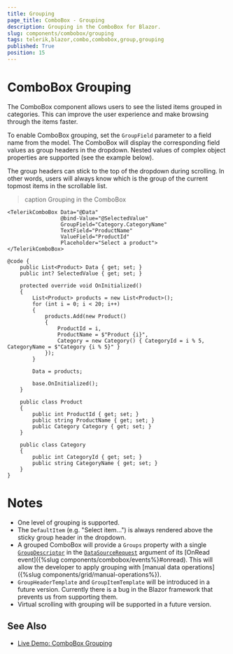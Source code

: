 ```yaml
---
title: Grouping
page_title: ComboBox - Grouping
description: Grouping in the ComboBox for Blazor.
slug: components/combobox/grouping
tags: telerik,blazor,combo,combobox,group,grouping
published: True
position: 15
---
```


# ComboBox Grouping

The ComboBox component allows users to see the listed items grouped in categories. This can improve the user experience and make browsing through the items faster.

To enable ComboBox grouping, set the `GroupField` parameter to a field name from the model. The ComboBox will display the corresponding field values as group headers in the dropdown. Nested values of complex object properties are supported (see the example below).

The group headers can stick to the top of the dropdown during scrolling. In other words, users will always know which is the group of the current topmost items in the scrollable list.

>caption Grouping in the ComboBox

````CSHTML
<TelerikComboBox Data="@Data"
                 @bind-Value="@SelectedValue"
                 GroupField="Category.CategoryName"
                 TextField="ProductName"
                 ValueField="ProductId"
                 Placeholder="Select a product">
</TelerikComboBox>

@code {
    public List<Product> Data { get; set; }
    public int? SelectedValue { get; set; }

    protected override void OnInitialized()
    {
        List<Product> products = new List<Product>();
        for (int i = 0; i < 20; i++)
        {
            products.Add(new Product()
            {
                ProductId = i,
                ProductName = $"Product {i}",
                Category = new Category() { CategoryId = i % 5, CategoryName = $"Category {i % 5}" }
            });
        }

        Data = products;

        base.OnInitialized();
    }

    public class Product
    {
        public int ProductId { get; set; }
        public string ProductName { get; set; }
        public Category Category { get; set; }
    }

    public class Category
    {
        public int CategoryId { get; set; }
        public string CategoryName { get; set; }
    }
}
````

# Notes

* One level of grouping is supported.
* The `DefaultItem` (e.g. "Select item...") is always rendered above the sticky group header in the dropdown.
* A grouped ComboBox will provide a `Groups` property with a single [`GroupDescriptor`](https://docs.telerik.com/blazor-ui/api/Telerik.DataSource.GroupDescriptor) in the [`DataSourceRequest`](https://docs.telerik.com/blazor-ui/api/Telerik.DataSource.DataSourceRequest) argument of its [OnRead event]({%slug components/combobox/events%}#onread). This will allow the developer to apply grouping with [manual data operations]({%slug components/grid/manual-operations%}).
* `GroupHeaderTemplate` and `GroupItemTemplate` will be introduced in a future version. Currently there is a bug in the Blazor framework that prevents us from supporting them.
* Virtual scrolling with grouping will be supported in a future version.

## See Also

  * [Live Demo: ComboBox Grouping](https://demos.telerik.com/blazor-ui/combobox/grouping)
